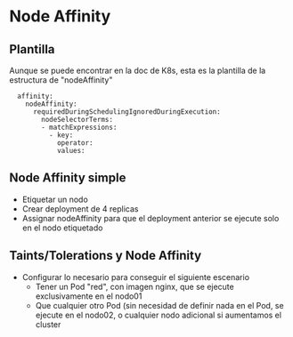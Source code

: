# Node Affinity

## Plantilla

Aunque se puede encontrar en la doc de K8s, esta es la plantilla de la estructura de "nodeAffinity"

```
  affinity:
    nodeAffinity:
      requiredDuringSchedulingIgnoredDuringExecution:
        nodeSelectorTerms:
        - matchExpressions:
          - key:
            operator:
            values:
```

## Node Affinity simple

  * Etiquetar un nodo
  * Crear deployment de 4 replicas
  * Assignar nodeAffinity para que el deployment anterior se ejecute solo en el nodo etiquetado

## Taints/Tolerations y Node Affinity

  * Configurar lo necesario para conseguir el siguiente escenario
    * Tener un Pod "red", con imagen nginx, que se ejecute exclusivamente en el nodo01
    * Que cualquier otro Pod (sin necesidad de definir nada en el Pod, se ejecute en el nodo02, o cualquier nodo adicional si aumentamos el cluster


